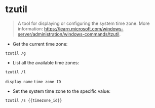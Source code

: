 # tzutil

> A tool for displaying or configuring the system time zone.
> More information: <https://learn.microsoft.com/windows-server/administration/windows-commands/tzutil>.

- Get the current time zone:

`tzutil /g`

- List all the available time zones:

`tzutil /l`

`display name`
`time zone ID`

- Set the system time zone to the specific value:

`tzutil /s {{timezone_id}}`

